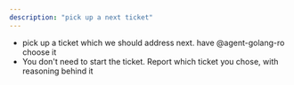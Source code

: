 ```yaml
---
description: "pick up a next ticket"
---
```


- pick up a ticket which we should address next. have @agent-golang-ro choose it
- You don't need to start the ticket. Report which ticket you chose, with reasoning behind it 
